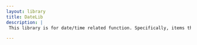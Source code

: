 ```yaml
---
layout: library
title: DateLib
description: |
 This library is for date/time related function. Specifically, items that work on date or time based objects.

---
```



